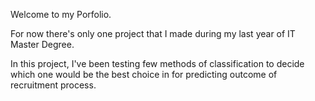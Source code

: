 Welcome to my Porfolio.

For now there's only one project that I made during my last year of IT Master Degree.

In this project, I've been testing few methods of classification to decide which one would be the best choice in for predicting outcome of recruitment process.
